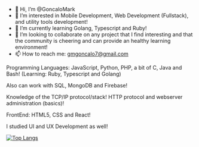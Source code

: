- 👋 Hi, I’m @GoncaloMark
- 👀 I’m interested in Mobile Development, Web Development (Fullstack), and utility tools development!
- 🌱 I’m currently learning Golang, Typescript and Ruby!
- 💞️ I’m looking to collaborate on any project that I find interesting and that the community is cheering and can provide an healthy learning environment!
- 📫 How to reach me: gmgoncalo7@gmail.com

Programming Languages: JavaScript, Python, PHP, a bit of C, Java and Bash! (Learning: Ruby, Typescript and Golang)

Also can work with SQL, MongoDB and Firebase!

Knowledge of the TCP/IP protocol/stack! HTTP protocol and webserver administration (basics)!

FrontEnd: HTML5, CSS and React!

I studied UI and UX Development as well!

[![Top Langs](https://github-readme-stats.vercel.app/api/top-langs/?username=GoncaloMark&theme=tokyonight)](https://github.com/GoncaloMark/github-readme-stats)
